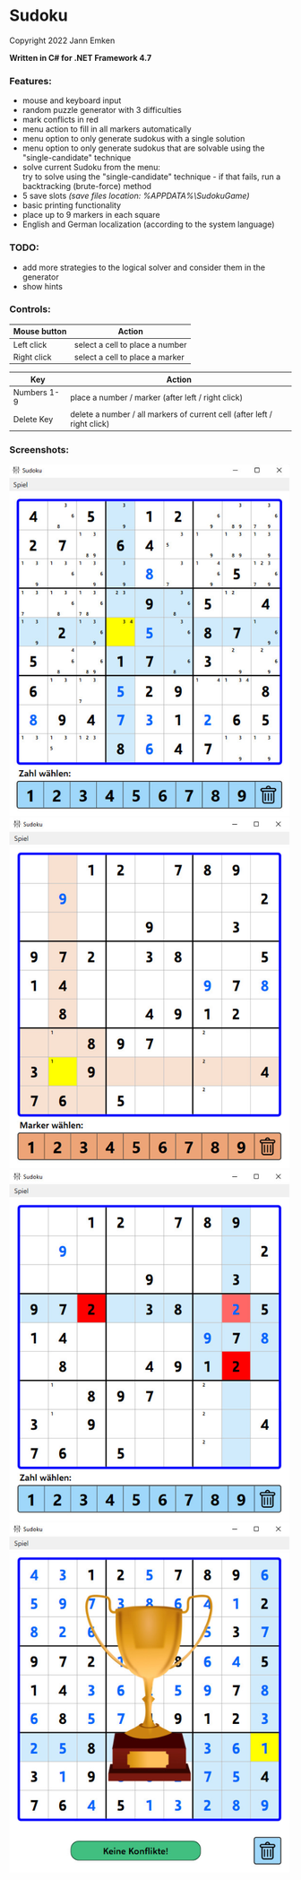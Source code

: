 # Sudoku

Copyright 2022 Jann Emken

**Written in C# for .NET Framework 4.7**

### Features:

- mouse and keyboard input
- random puzzle generator with 3 difficulties
- mark conflicts in red
- menu action to fill in all markers automatically
- menu option to only generate sudokus with a single solution
- menu option to only generate sudokus that are solvable using the "single-candidate" technique
- solve current Sudoku from the menu:</br>
try to solve using the "single-candidate" technique - if that fails, run a backtracking (brute-force) method
- 5 save slots *(save files location: %APPDATA%\SudokuGame)*
- basic printing functionality
- place up to 9 markers in each square
- English and German localization (according to the system language)

### TODO:
- add more strategies to the logical solver and consider them in the generator
- show hints

### Controls:

|Mouse button|Action|
|-|-|
|Left click|select a cell to place a number|
|Right click|select a cell to place a marker|

|Key|Action|
|-|-|
|Numbers 1-9|place a number / marker (after left / right click)|
|Delete Key|delete a number / all markers of current cell (after left / right click)|

### Screenshots:

<img src="https://github.com/q-g-j/Sudoku/raw/master/WPF/screenshot-number.jpg" width="500">
<img src="https://github.com/q-g-j/Sudoku/raw/master/WPF/screenshot-marker.jpg" width="500">
<img src="https://github.com/q-g-j/Sudoku/raw/master/WPF/screenshot-conflicts.jpg" width="500">
<img src="https://github.com/q-g-j/Sudoku/raw/master/WPF/screenshot-won.jpg" width="500">
